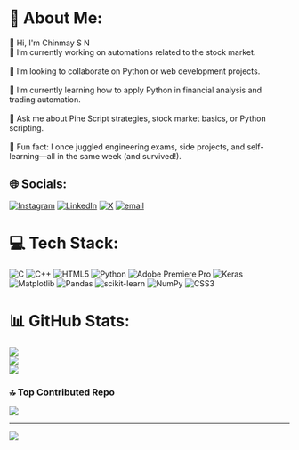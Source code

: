 # 💫 About Me:
👋 Hi, I'm Chinmay S N<br>🔭 I’m currently working on automations related to the stock market.<br><br>🤝 I’m looking to collaborate on Python or web development projects.<br><br>🌱 I’m currently learning how to apply Python in financial analysis and trading automation.<br><br>💬 Ask me about Pine Script strategies, stock market basics, or Python scripting.<br><br>🎯 Fun fact: I once juggled engineering exams, side projects, and self-learning—all in the same week (and survived!).


## 🌐 Socials:
[![Instagram](https://img.shields.io/badge/Instagram-%23E4405F.svg?logo=Instagram&logoColor=white)](https://instagram.com/not_yet_decided_xd) [![LinkedIn](https://img.shields.io/badge/LinkedIn-%230077B5.svg?logo=linkedin&logoColor=white)](https://linkedin.com/in/chinmaysn) [![X](https://img.shields.io/badge/X-black.svg?logo=X&logoColor=white)](https://x.com/Chinmay_SN) [![email](https://img.shields.io/badge/Email-D14836?logo=gmail&logoColor=white)](mailto:csneelagiri2020@gmail.com) 

# 💻 Tech Stack:
![C](https://img.shields.io/badge/c-%2300599C.svg?style=for-the-badge&logo=c&logoColor=white) ![C++](https://img.shields.io/badge/c++-%2300599C.svg?style=for-the-badge&logo=c%2B%2B&logoColor=white) ![HTML5](https://img.shields.io/badge/html5-%23E34F26.svg?style=for-the-badge&logo=html5&logoColor=white) ![Python](https://img.shields.io/badge/python-3670A0?style=for-the-badge&logo=python&logoColor=ffdd54) ![Adobe Premiere Pro](https://img.shields.io/badge/Adobe%20Premiere%20Pro-9999FF.svg?style=for-the-badge&logo=Adobe%20Premiere%20Pro&logoColor=white) ![Keras](https://img.shields.io/badge/Keras-%23D00000.svg?style=for-the-badge&logo=Keras&logoColor=white) ![Matplotlib](https://img.shields.io/badge/Matplotlib-%23ffffff.svg?style=for-the-badge&logo=Matplotlib&logoColor=black) ![Pandas](https://img.shields.io/badge/pandas-%23150458.svg?style=for-the-badge&logo=pandas&logoColor=white) ![scikit-learn](https://img.shields.io/badge/scikit--learn-%23F7931E.svg?style=for-the-badge&logo=scikit-learn&logoColor=white) ![NumPy](https://img.shields.io/badge/numpy-%23013243.svg?style=for-the-badge&logo=numpy&logoColor=white) ![CSS3](https://img.shields.io/badge/css3-%231572B6.svg?style=for-the-badge&logo=css3&logoColor=white)
# 📊 GitHub Stats:
![](https://github-readme-stats.vercel.app/api?username=ChinmaySN&theme=dark&hide_border=false&include_all_commits=false&count_private=false)<br/>
![](https://nirzak-streak-stats.vercel.app/?user=ChinmaySN&theme=dark&hide_border=false)<br/>
![](https://github-readme-stats.vercel.app/api/top-langs/?username=ChinmaySN&theme=dark&hide_border=false&include_all_commits=false&count_private=false&layout=compact)

### 🔝 Top Contributed Repo
![](https://github-contributor-stats.vercel.app/api?username=ChinmaySN&limit=5&theme=dark&combine_all_yearly_contributions=true)

---
[![](https://visitcount.itsvg.in/api?id=ChinmaySN&icon=0&color=0)](https://visitcount.itsvg.in)

<!-- Proudly created with GPRM ( https://gprm.itsvg.in ) -->
